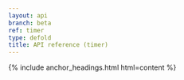 ```yaml
---
layout: api
branch: beta
ref: timer
type: defold
title: API reference (timer)
---
```

{% include anchor_headings.html html=content %}